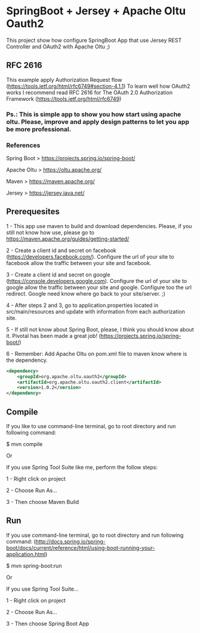# SpringBoot + Jersey + Apache Oltu Oauth2

This project show how configure SpringBoot App that use Jersey REST Controller and OAuth2 with Apache Oltu ;)

## RFC 2616

This example apply Authorization Request flow (https://tools.ietf.org/html/rfc6749#section-4.1.1)
To learn well how OAuth2 works I recommend read RFC 2616 for The OAuth 2.0 Authorization Framework (https://tools.ietf.org/html/rfc6749)

### Ps.: This is simple app to show you how start using apache oltu. Please, improve and apply design patterns to let you app be more professional.

### References

Spring Boot > https://projects.spring.io/spring-boot/

Apache Oltu > https://oltu.apache.org/

Maven > https://maven.apache.org/

Jersey > https://jersey.java.net/

## Prerequesites

1 - This app use maven to build and download dependencies. Please, if you still not know how use, please go to https://maven.apache.org/guides/getting-started/

2 - Create a client id and secret on facebook (https://developers.facebook.com/). Configure the url of your site to facebook allow the traffic between your site and facebook.

3 - Create a client id and secret on google (https://console.developers.google.com). Configure the url of your site to google allow the traffic between your site and google. Configure too the url redirect. Google need know where go back to your site/server. ;)

4 - After steps 2 and 3, go to application.properties located in src/main/resources and update with information from each authorization site.

5 - If still not know about Spring Boot, please, I think you should know about it. Pivotal has been made a great job! (https://projects.spring.io/spring-boot/)

6 - Remember: Add Apache Oltu on pom.xml file to maven know where is the dependency.

```xml
<dependency>
    <groupId>org.apache.oltu.oauth2</groupId>
    <artifactId>org.apache.oltu.oauth2.client</artifactId>
    <version>1.0.2</version>
</dependency>
```

## Compile

If you like to use command-line terminal, go to root directory and run following command:

$ mvn compile

Or

If you use Spring Tool Suite like me, perform the follow steps:

1 - Right click on project

2 - Choose Run As...

3 - Then choose Maven Build

## Run

If you use command-line terminal, go to root directory and run following command:
(http://docs.spring.io/spring-boot/docs/current/reference/html/using-boot-running-your-application.html)

$ mvn spring-boot:run

Or

If you use Spring Tool Suite...

1 - Right click on project

2 - Choose Run As...

3 - Then choose Spring Boot App

